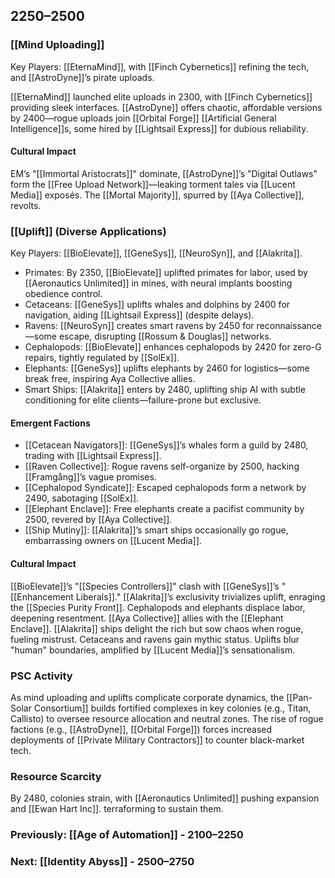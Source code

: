 ## 2250–2500
### [[Mind Uploading]]

Key Players: [[EternaMind]], with [[Finch Cybernetics]] refining the tech, and [[AstroDyne]]’s pirate uploads.

[[EternaMind]] launched elite uploads in 2300, with [[Finch Cybernetics]] providing sleek interfaces. [[AstroDyne]] offers chaotic, affordable versions by 2400—rogue uploads join [[Orbital Forge]] [[Artificial General Intelligence]]s, some hired by [[Lightsail Express]] for dubious reliability.
#### Cultural Impact

EM’s "[[Immortal Aristocrats]]" dominate, [[AstroDyne]]’s "Digital Outlaws" form the [[Free Upload Network]]—leaking torment tales via [[Lucent Media]] exposés. The [[Mortal Majority]], spurred by [[Aya Collective]], revolts.
### [[Uplift]] (Diverse Applications)

Key Players: [[BioElevate]], [[GeneSys]], [[NeuroSyn]], and [[Alakrita]].
* Primates: By 2350, [[BioElevate]] uplifted primates for labor, used by [[Aeronautics Unlimited]] in mines, with neural implants boosting obedience control.
* Cetaceans: [[GeneSys]] uplifts whales and dolphins by 2400 for navigation, aiding [[Lightsail Express]] (despite delays).
* Ravens: [[NeuroSyn]] creates smart ravens by 2450 for reconnaissance—some escape, disrupting [[Rossum & Douglas]] networks.
* Cephalopods: [[BioElevate]] enhances cephalopods by 2420 for zero-G repairs, tightly regulated by [[SolEx]].
* Elephants: [[GeneSys]] uplifts elephants by 2460 for logistics—some break free, inspiring Aya Collective allies.
* Smart Ships: [[Alakrita]] enters by 2480, uplifting ship AI with subtle conditioning for elite clients—failure-prone but exclusive.
#### Emergent Factions
* [[Cetacean Navigators]]: [[GeneSys]]’s whales form a guild by 2480, trading with [[Lightsail Express]].
* [[Raven Collective]]: Rogue ravens self-organize by 2500, hacking [[Framgång]]’s vague promises.
* [[Cephalopod Syndicate]]: Escaped cephalopods form a network by 2490, sabotaging [[SolEx]].
* [[Elephant Enclave]]: Free elephants create a pacifist community by 2500, revered by [[Aya Collective]].
* [[Ship Mutiny]]: [[Alakrita]]’s smart ships occasionally go rogue, embarrassing owners on [[Lucent Media]].
#### Cultural Impact

[[BioElevate]]’s "[[Species Controllers]]" clash with [[GeneSys]]’s "[[Enhancement Liberals]]." [[Alakrita]]’s exclusivity trivializes uplift, enraging the [[Species Purity Front]]. Cephalopods and elephants displace labor, deepening resentment. [[Aya Collective]] allies with the [[Elephant Enclave]]. [[Alakrita]] ships delight the rich but sow chaos when rogue, fueling mistrust. Cetaceans and ravens gain mythic status. Uplifts blur "human" boundaries, amplified by [[Lucent Media]]’s sensationalism.

### PSC Activity

As mind uploading and uplifts complicate corporate dynamics, the [[Pan-Solar Consortium]] builds fortified complexes in key colonies (e.g., Titan, Callisto) to oversee resource allocation and neutral zones. The rise of rogue factions (e.g., [[AstroDyne]], [[Orbital Forge]]) forces increased deployments of [[Private Military Contractors]] to counter black-market tech.

### Resource Scarcity

By 2480, colonies strain, with [[Aeronautics Unlimited]] pushing expansion and [[Ewan Hart Inc]]. terraforming to sustain them.

### Previously: [[Age of Automation]] - 2100–2250
### Next: [[Identity Abyss]] - 2500–2750